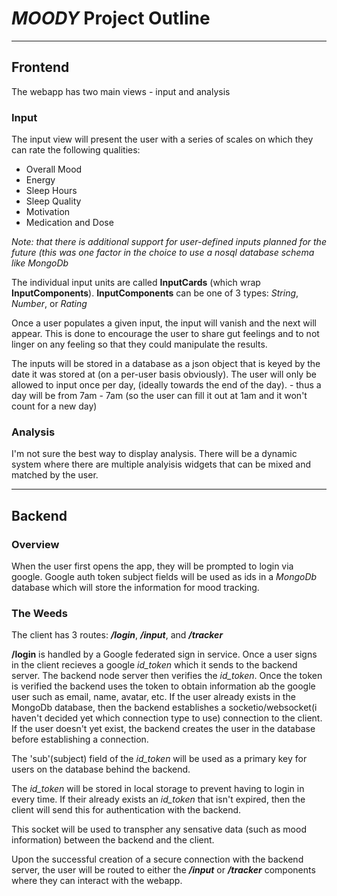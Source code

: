 # *MOODY* Project Outline

-----------------

## Frontend

The webapp has two main views - input and analysis

### Input

The input view will present the user with a series of scales on which they can rate the following qualities:

- Overall Mood
- Energy
- Sleep Hours
- Sleep Quality
- Motivation
- Medication and Dose

*Note: that there is additional support for user-defined inputs planned for the future (this was one factor in the choice to use a nosql database schema like MongoDb*

The individual input units are called **InputCards** (which wrap **InputComponents**). **InputComponents** can be one of 3 types: *String*, *Number*, or *Rating*

Once a user populates a given input, the input will vanish and the next will appear. This is done to encourage the user to share gut feelings and to not linger on any feeling so that they could manipulate the results.

The inputs will be stored in a database as a json object that is keyed by the date it was stored at (on a per-user basis obviously). The user will only be allowed to input once per day, (ideally towards the end of the day). - thus a day will be from 7am - 7am (so the user can fill it out at 1am and it won't count for a new day)

### Analysis

I'm not sure the best way to display analysis. There will be a dynamic system where there are multiple analyisis widgets that can be mixed and matched by the user.

-----------------

## Backend

### Overview

When the user first opens the app, they will be prompted to login via google. Google auth token subject fields will be used as ids in a *MongoDb* database which will store the information for mood tracking.

### The Weeds

The client has 3 routes: ***/login***, ***/input***, and ***/tracker***

**/login** is handled by a Google federated sign in service. Once a user signs in the client recieves a google *id_token* which it sends to the backend server. The backend node server then verifies the *id_token*. Once the token is verified the backend uses the token to obtain information ab the google user such as email, name, avatar, etc. If the user already exists in the MongoDb database, then the backend establishes a socketio/websocket(i haven't decided yet which connection type to use) connection to the client. If the user doesn't yet exist, the backend creates the user in the database before establishing a connection.

The 'sub'(subject) field of the *id_token* will be used as a primary key for users on the database behind the backend.

The *id_token* will be stored in local storage to prevent having to login in every time. If their already exists an *id_token* that isn't expired, then the client will send this for authentication with the backend.

This socket will be used to transpher any sensative data (such as mood information) between the backend and the client.

Upon the successful creation of a secure connection with the backend server, the user will be routed to either the ***/input*** or ***/tracker*** components where they can interact with the webapp.
